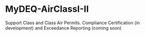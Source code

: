 # MyDEQ-AirClassI-II
Support Class and Class Air Permits. Compliance Certification (in development) and Exceedance Reporting (coming soon)

